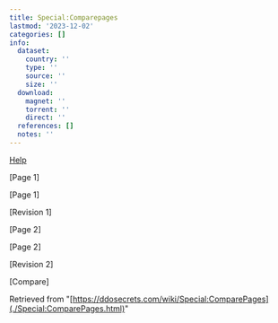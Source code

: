 ```yaml
---
title: Special:Comparepages
lastmod: '2023-12-02'
categories: []
info:
  dataset:
    country: ''
    type: ''
    source: ''
    size: ''
  download:
    magnet: ''
    torrent: ''
    direct: ''
  references: []
  notes: ''
---
```




[Help](https://www.mediawiki.org/wiki/Special:MyLanguage/Help:Diff)

[Page
1]

[Page 1]

[Revision 1]

[Page
2]

[Page 2]

[Revision 2]

[Compare]

Retrieved from
"[https://ddosecrets.com/wiki/Special:ComparePages](./Special:ComparePages.html)"

